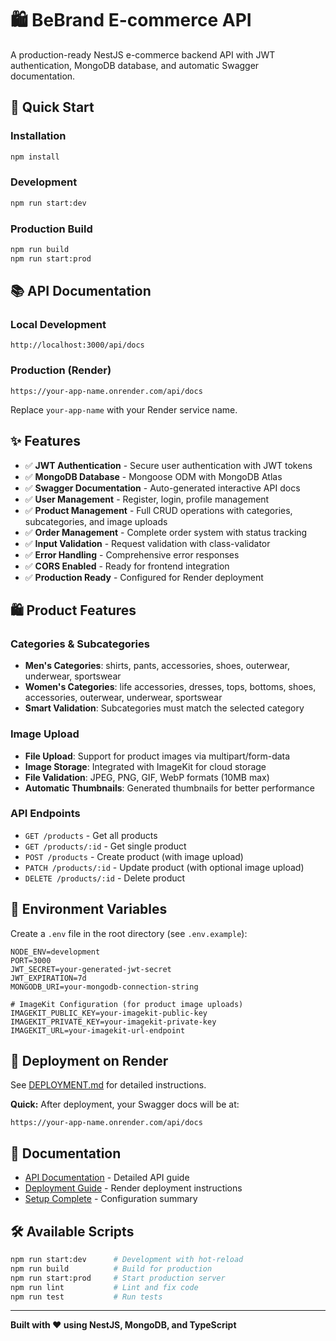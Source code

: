# 🛍️ BeBrand E-commerce API

A production-ready NestJS e-commerce backend API with JWT authentication, MongoDB database, and automatic Swagger documentation.

## 🚀 Quick Start

### Installation
```bash
npm install
```

### Development
```bash
npm run start:dev
```

### Production Build
```bash
npm run build
npm run start:prod
```

## 📚 API Documentation

### Local Development
```
http://localhost:3000/api/docs
```

### Production (Render)
```
https://your-app-name.onrender.com/api/docs
```

Replace `your-app-name` with your Render service name.

## ✨ Features

- ✅ **JWT Authentication** - Secure user authentication with JWT tokens
- ✅ **MongoDB Database** - Mongoose ODM with MongoDB Atlas
- ✅ **Swagger Documentation** - Auto-generated interactive API docs
- ✅ **User Management** - Register, login, profile management
- ✅ **Product Management** - Full CRUD operations with categories, subcategories, and image uploads
- ✅ **Order Management** - Complete order system with status tracking
- ✅ **Input Validation** - Request validation with class-validator
- ✅ **Error Handling** - Comprehensive error responses
- ✅ **CORS Enabled** - Ready for frontend integration
- ✅ **Production Ready** - Configured for Render deployment

## 🛍️ Product Features

### Categories & Subcategories
- **Men's Categories**: shirts, pants, accessories, shoes, outerwear, underwear, sportswear
- **Women's Categories**: life accessories, dresses, tops, bottoms, shoes, accessories, outerwear, underwear, sportswear
- **Smart Validation**: Subcategories must match the selected category

### Image Upload
- **File Upload**: Support for product images via multipart/form-data
- **Image Storage**: Integrated with ImageKit for cloud storage
- **File Validation**: JPEG, PNG, GIF, WebP formats (10MB max)
- **Automatic Thumbnails**: Generated thumbnails for better performance

### API Endpoints
- `GET /products` - Get all products
- `GET /products/:id` - Get single product
- `POST /products` - Create product (with image upload)
- `PATCH /products/:id` - Update product (with optional image upload)
- `DELETE /products/:id` - Delete product

## 🔐 Environment Variables

Create a `.env` file in the root directory (see `.env.example`):

```env
NODE_ENV=development
PORT=3000
JWT_SECRET=your-generated-jwt-secret
JWT_EXPIRATION=7d
MONGODB_URI=your-mongodb-connection-string

# ImageKit Configuration (for product image uploads)
IMAGEKIT_PUBLIC_KEY=your-imagekit-public-key
IMAGEKIT_PRIVATE_KEY=your-imagekit-private-key
IMAGEKIT_URL=your-imagekit-url-endpoint
```

## 🚢 Deployment on Render

See [DEPLOYMENT.md](./DEPLOYMENT.md) for detailed instructions.

**Quick:** After deployment, your Swagger docs will be at:
```
https://your-app-name.onrender.com/api/docs
```

## 📖 Documentation

- [API Documentation](./API_DOCUMENTATION.md) - Detailed API guide
- [Deployment Guide](./DEPLOYMENT.md) - Render deployment instructions
- [Setup Complete](./SETUP_COMPLETE.md) - Configuration summary

## 🛠️ Available Scripts

```bash
npm run start:dev      # Development with hot-reload
npm run build          # Build for production
npm run start:prod     # Start production server
npm run lint           # Lint and fix code
npm run test           # Run tests
```

---

**Built with ❤️ using NestJS, MongoDB, and TypeScript**
